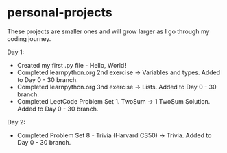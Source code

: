 # personal-projects
These projects are smaller ones and will grow larger as I go through my coding journey.

Day 1:
- Created my first .py file - Hello, World!
- Completed learnpython.org 2nd exercise -> Variables and types. Added to Day 0 - 30 branch.
- Completed learnpython.org 3nd exercise -> Lists. Added to Day 0 - 30 branch.
- Completed LeetCode Problem Set 1. TwoSum -> 1 TwoSum Solution. Added to Day 0 - 30 branch.

Day 2:
- Completed Problem Set 8 - Trivia (Harvard CS50) -> Trivia. Added to Day 0 - 30 branch.
